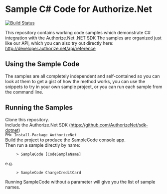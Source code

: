 # Sample C# Code for Authorize.Net
[![Build Status](https://travis-ci.org/AuthorizeNet/sample-code-csharp.png?branch=master)](https://travis-ci.org/AuthorizeNet/sample-code-csharp)

This repository contains working code samples which demonstrate C# integration with the Authorize.Net .NET SDK
The samples are organized just like our API, which you can also try out directly here: http://developer.authorize.net/api/reference


## Using the Sample Code

The samples are all completely independent and self-contained so you can look at them to get a gist of how the method works, you can use the snippets to try in your own sample project, or you can run each sample from the command line.

## Running the Samples
 Clone this repository.  
 Include the Authorize.Net SDK    (https://github.com/AuthorizeNet/sdk-dotnet)  
 `PM> Install-Package AuthorizeNet`  
 Build the project to produce the SampleCode console app.  
 Then run a sample directly by name:  
```
     > SampleCode [CodeSampleName]
```
e.g.
```
     > SampleCode ChargeCreditCard
```
Running SampleCode without a parameter will give you the list of sample names. 

